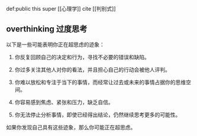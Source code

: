def:public this super [[心理学]] cite [[判别式]]

## overthinking 过度思考

以下是一些可能表明你正在超思虑的迹象：

1. 你反复回顾自己的决定和行为，寻找不必要的错误和缺陷。

2. 你过多关注其他人对你的看法，并且担心自己的行动会被他人评判。

3. 你难以放松和专注于当下的事情，而经常让过去或未来的事情占据你的思维空间。

4. 你容易感到焦虑、紧张和压力，缺乏自信。

5. 你无法停止分析事情，即使已经得出结论，仍然继续思考更多的可能性。

如果你发现自己具有这些迹象，那么你可能正在超思虑。